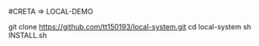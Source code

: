 #CRETA => LOCAL-DEMO

git clone https://github.com/tt150193/local-system.git
cd local-system
sh INSTALL.sh